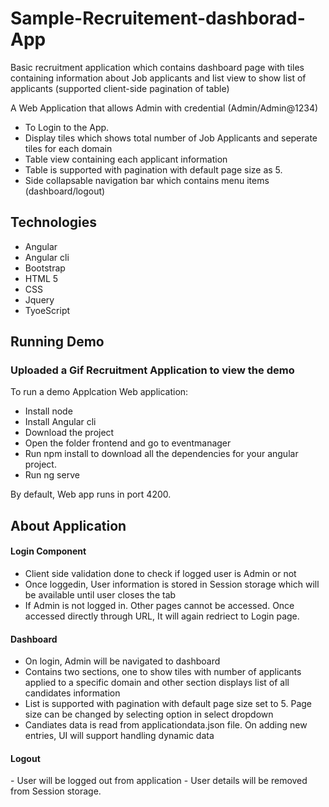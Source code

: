 # Sample-Recruitement-dashborad-App
Basic recruitment application which contains dashboard page with tiles containing information about Job applicants and list view to show list of applicants (supported client-side pagination of table)

A Web Application that allows Admin with credential (Admin/Admin@1234)
- To Login to the App. 
- Display tiles which shows total number of Job Applicants and seperate tiles for each domain
- Table view containing each applicant information
- Table is supported with pagination with default page size as 5.
- Side collapsable navigation bar which contains menu items (dashboard/logout)

<h2>Technologies</h2>
<ul>
 <li>Angular</li>
 <li>Angular cli</li>
 <li>Bootstrap</li>
 <li>HTML 5</li>
 <li>CSS</li>
 <li>Jquery</li>
 <li>TyoeScript</li>
</ul>
 <h2>Running Demo</h2>
 
 <h3>Uploaded a Gif Recruitment Application to view the demo</h3> 
 
 To run a demo Applcation
 Web application:
  - Install node
  - Install Angular cli
  - Download the project
  - Open the folder frontend and go to eventmanager
  - Run npm install to download all the  dependencies for your angular project.
  - Run ng serve 

 By default, Web app runs in port 4200.
 
<h2> About Application</h2>

<h4>Login Component</h4>
 <ul>
 <li> Client side validation done to check if logged user is Admin or not</li>
 <li> Once loggedin, User information is stored in Session storage which will be available until user closes the tab</li>
 <li> If Admin is not logged in. Other pages cannot be accessed. Once accessed directly through URL, It will again redriect to Login page.</li>
 </ul>

<h4>Dashboard</h4>
 <ul>
 <li> On login, Admin will be navigated to dashboard </li>
 <li> Contains two sections, one to show tiles with number of applicants applied to a specific domain and other section displays list of all candidates information </li>
 <li> List is supported with pagination with default page size set to 5. Page size can be changed by selecting option in select dropdown</li>
 <li> Candiates data is read from applicationdata.json file. On adding new entries, UI will support handling dynamic data</li>
 </ul>

<h4>Logout</h4>
  - User will be logged out from application
  - User details will be removed from Session storage.
